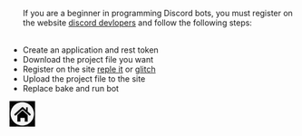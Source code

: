 <HTML>
  <HEAD>

    
  </HEAD>
<BODY>
<Ul>  <p>If you are a beginner in programming Discord bots, you must register on the website <a href="https://discord.com/developers/docs/intro"> discord devlopers</a> and follow the following steps:</p><br>

<LI>
  Create an application and rest token
</LI>
<Li>
  Download the project file you want
</Li>
<li>
Register on the site <a href="https://replit.com/~">reple it</a> or <a href="https://glitch.com/">glitch</a>
</li>
<li> 
Upload the project file to the site
</li>
<Li>
Replace bake and run bot</Li>





</Ul>

<STYLE>
BODY{
  BACKGROUND-IMAGE: URL(Picsart_24-05-16_20-56-54-582.jpg
);
}
</STYLE>

  <a href=""><img src="Picsart_24-05-17_11-16-44-661.jpg" height="45" width="45"></a>
</BODY>
</HTML>
